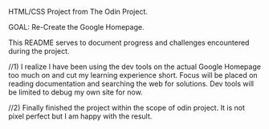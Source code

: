 HTML/CSS Project from The Odin Project.

GOAL: Re-Create the Google Homepage.

This README serves to document progress and challenges encountered during the project.

//1) I realize I have been using the dev tools on the actual Google Homepage too much on and cut my learning experience short. Focus will be placed on reading documentation and searching the web for solutions. Dev tools will be limited to debug my own site for now.

//2) Finally finished the project within the scope of odin project. It is not pixel perfect but I am happy with the result.

